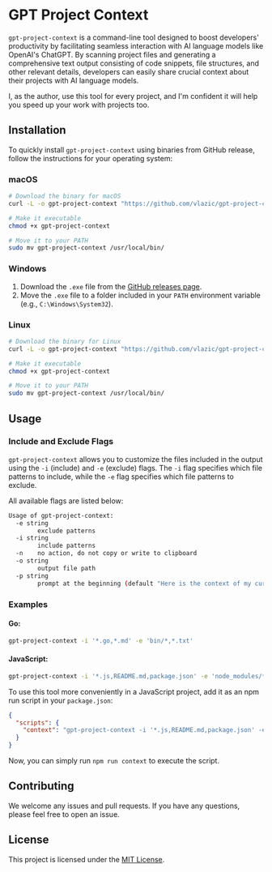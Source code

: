 # GPT Project Context

<!-- ![GitHub release (latest by date)](https://img.shields.io/github/v/release/vlazic/gpt-project-context)] -->

`gpt-project-context` is a command-line tool designed to boost developers' productivity by facilitating seamless interaction with AI language models like OpenAI's ChatGPT. By scanning project files and generating a comprehensive text output consisting of code snippets, file structures, and other relevant details, developers can easily share crucial context about their projects with AI language models.

I, as the author, use this tool for every project, and I'm confident it will help you speed up your work with projects too.

## Installation

To quickly install `gpt-project-context` using binaries from GitHub release, follow the instructions for your operating system:

### macOS

```sh
# Download the binary for macOS
curl -L -o gpt-project-context "https://github.com/vlazic/gpt-project-context/releases/download/v1.0.2/gpt-project-context-macos"

# Make it executable
chmod +x gpt-project-context

# Move it to your PATH
sudo mv gpt-project-context /usr/local/bin/
```

### Windows

1. Download the `.exe` file from the [GitHub releases page](https://github.com/vlazic/gpt-project-context/releases).
2. Move the `.exe` file to a folder included in your `PATH` environment variable (e.g., `C:\Windows\System32`).

### Linux

```sh
# Download the binary for Linux
curl -L -o gpt-project-context "https://github.com/vlazic/gpt-project-context/releases/download/v1.0.2/gpt-project-context-linux"

# Make it executable
chmod +x gpt-project-context

# Move it to your PATH
sudo mv gpt-project-context /usr/local/bin/
```

## Usage

### Include and Exclude Flags

`gpt-project-context` allows you to customize the files included in the output using the `-i` (include) and `-e` (exclude) flags. The `-i` flag specifies which file patterns to include, while the `-e` flag specifies which file patterns to exclude.

All available flags are listed below:

```sh
Usage of gpt-project-context:
  -e string
        exclude patterns
  -i string
        include patterns
  -n    no action, do not copy or write to clipboard
  -o string
        output file path
  -p string
        prompt at the beginning (default "Here is the context of my current project. Just respond with 'OK' and wait for the instructions:")
```

### Examples

#### Go:

```sh
gpt-project-context -i '*.go,*.md' -e 'bin/*,*.txt'
```

#### JavaScript:

```sh
gpt-project-context -i '*.js,README.md,package.json' -e 'node_modules/*'
```

To use this tool more conveniently in a JavaScript project, add it as an npm run script in your `package.json`:

```json
{
  "scripts": {
    "context": "gpt-project-context -i '*.js,README.md,package.json' -e 'node_modules/*'"
  }
}
```

Now, you can simply run `npm run context` to execute the script.

## Contributing

We welcome any issues and pull requests. If you have any questions, please feel free to open an issue.

## License

This project is licensed under the [MIT License](LICENSE).
